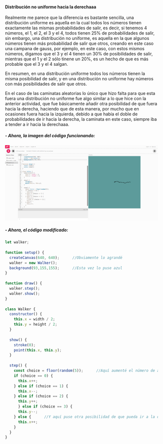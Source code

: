 #### Distribución no uniforme hacia la derechaaa

Realmente me parece que la diferencia es bastante sencilla, una distribución uniforme es aquella en la cual todos los números tienen exactamente las mismas probabilidades de salir, es decir, si tenemos 4 números, 
el 1, el 2, el 3 y el 4, todos tienen 25% de probabilidades de salir, sin embargo, una distribución no uniforme, es aquella en la que algunos números tienen más probabilidad de salir que otros, creando en este caso
una campana de gauss, por ejemplo, en este caso, con estos mismos números, digamos que el 3 y el 4 tienen un 30% de posibilidades de salir, mientras que el 1 y el 2 sólo tinene un 20%, es un hecho de que es
más probable que el 3 y el 4 salgan.

En resumen, en una distribución uniforme todos los números tienen la misma posibilidad de salir, y en una distribución no uniforme hay números con más posibilidades de salir que otros.

En el caso de las caminatas aleatorias lo único que hizo falta para que esta fuera una distribución no uniforme fue algo similar a lo que hice con la anterior actividad, que fue básicamente añadir 
otra posibilidad de que fuera hacia la derecha, haciendo que de esta manera, por mucho que en ocasiones fuera hacia la izquierda, debido a que había el doble de probabilidades de ir hacia la derecha, la caminata en 
este caso, siempre iba a tender a ir hacia la derechaaa.


##### - Ahora, la imagen del código funcionando:

![Caminatas Aleatorias](../../../../assets/CaminatasAleatorias_NoUniforme_001.png)

##### - Ahora, el código modificado:
```javascript
let walker;

function setup() {
  createCanvas(640, 640);      //Obviamente lo agrandé 
  walker = new Walker();
  background(93,155,155);      //Esta vez lo puse azul
}

function draw() {
  walker.step();
  walker.show();
}

class Walker {
  constructor() {
    this.x = width / 2;
    this.y = height / 2;
  }

  show() {
    stroke(0);
    point(this.x, this.y);
  }

  step() {
    const choice = floor(random(5));      //Aquí aumenté el número de aleatoreidades
    if (choice == 0) {
      this.x++;
    } else if (choice == 1) {
      this.x--;
    } else if (choice == 2) {
      this.y++;
      } else if (choice == 3) {
      this.y--;
    } else {      //Y aquí puse otra posibilidad de que pueda ir a la derecha, de esa manera aunque a veces se devuelve, tiende a ir más hacia allá
      this.x++;
    }
  }
}
```
